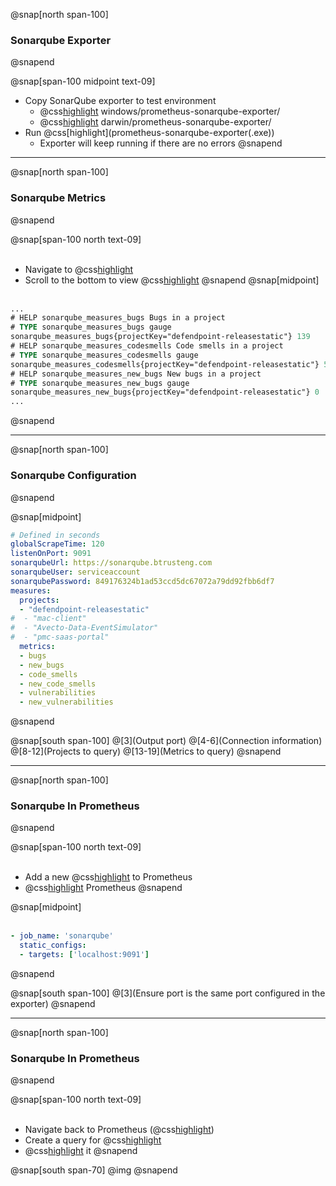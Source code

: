 @snap[north span-100]
### Sonarqube Exporter
@snapend

@snap[span-100 midpoint text-09]
- Copy SonarQube exporter to test environment
  - @css[highlight](Windows:) windows/prometheus-sonarqube-exporter/
  - @css[highlight](Mac:) darwin/prometheus-sonarqube-exporter/
- Run @css[highlight](prometheus-sonarqube-exporter(.exe&#41;)
  - Exporter will keep running if there are no errors
@snapend

---
@snap[north span-100]
### Sonarqube Metrics
@snapend

@snap[span-100 north text-09]
<br><br>
- Navigate to @css[highlight](localhost:9091/metrics)
- Scroll to the bottom to view @css[highlight](metrics)
@snapend
@snap[midpoint]
<br><br>
```ps
...
# HELP sonarqube_measures_bugs Bugs in a project
# TYPE sonarqube_measures_bugs gauge
sonarqube_measures_bugs{projectKey="defendpoint-releasestatic"} 139
# HELP sonarqube_measures_codesmells Code smells in a project
# TYPE sonarqube_measures_codesmells gauge
sonarqube_measures_codesmells{projectKey="defendpoint-releasestatic"} 5203
# HELP sonarqube_measures_new_bugs New bugs in a project
# TYPE sonarqube_measures_new_bugs gauge
sonarqube_measures_new_bugs{projectKey="defendpoint-releasestatic"} 0
...
```
@snapend

---
@snap[north span-100]
### Sonarqube Configuration
@snapend

@snap[midpoint]
<br>
```yaml
# Defined in seconds
globalScrapeTime: 120
listenOnPort: 9091
sonarqubeUrl: https://sonarqube.btrusteng.com
sonarqubeUser: serviceaccount
sonarqubePassword: 849176324b1ad53ccd5dc67072a79dd92fbb6df7
measures:
  projects:
  - "defendpoint-releasestatic"
#  - "mac-client"
#  - "Avecto-Data-EventSimulator"
#  - "pmc-saas-portal"
  metrics:
  - bugs
  - new_bugs
  - code_smells
  - new_code_smells
  - vulnerabilities
  - new_vulnerabilities
```
@snapend

@snap[south span-100]
@[3](Output port)
@[4-6](Connection information)
@[8-12](Projects to query)
@[13-19](Metrics to query)
@snapend

---
@snap[north span-100]
### Sonarqube In Prometheus
@snapend

@snap[span-100 north text-09]
<br><br>
- Add a new @css[highlight](job) to Prometheus
- @css[highlight](Restart) Prometheus
@snapend

@snap[midpoint]
<br><br>
```yaml
- job_name: 'sonarqube'
  static_configs:
  - targets: ['localhost:9091']
```
@snapend

@snap[south span-100]
@[3](Ensure port is the same port configured in the exporter)
@snapend

---
@snap[north span-100]
### Sonarqube In Prometheus
@snapend

@snap[span-100 north text-09]
<br><br>
- Navigate back to Prometheus (@css[highlight](localhost:9090))
- Create a query for @css[highlight](sonarqube_measures_bugs)
- @css[highlight](Execute) it
@snapend

@snap[south span-70]
@img[](assets/img/sonarqube-query.png)
@snapend